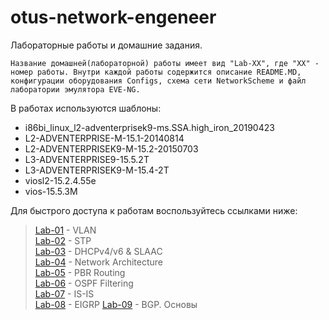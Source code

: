 # otus-network-engeneer
Лабораторные работы и домашние задания.


`Название домашней(лабораторной) работы имеет вид "Lab-XX", где "XX" - номер работы.
Внутри каждой работы содержится описание README.MD, конфигурации оборудования Configs, схема сети NetworkScheme и файл лаборатории эмулятора EVE-NG.`

В работах используются шаблоны:
- i86bi_linux_l2-adventerprisek9-ms.SSA.high_iron_20190423
- L2-ADVENTERPRISE-M-15.1-20140814
- L2-ADVENTERPRISEK9-M-15.2-20150703
- L3-ADVENTERPRISE9-15.5.2T
- L3-ADVENTERPRISEK9-M-15.4-2T
- viosl2-15.2.4.55e
- vios-15.5.3M


Для быстрого доступа к работам воспользуйтесь ссылками ниже:
> [Lab-01](https://github.com/Samurai1135/otus-network-engeneer/blob/45fa28f15c72db07f33d38bd332530420a0517d2/Lab-01/README.MD) - VLAN<br>
> [Lab-02](https://github.com/Samurai1135/otus-network-engeneer/blob/fe3bcb8d6106efe5f1a5744c833196376c0e6edf/Lab-02/README.md) - STP<br>
> [Lab-03](https://github.com/Samurai1135/otus-network-engeneer/blob/b1497c6f07de99c2bbdaac026ca51c03b5d019f8/Lab-03/README.md) - DHCPv4/v6 & SLAAC<br>
> [Lab-04](https://github.com/Samurai1135/otus-network-engeneer/blob/f9ea9051291c1421ffda7c2a5917ab094fb36607/Lab-04/Readme.md) - Network Architecture<br>
> [Lab-05](https://github.com/Samurai1135/otus-network-engeneer/blob/70a824bbf65bce7ef97924e6042452dd9b19b8da/Lab-05/README.MD) - PBR Routing<br>
> [Lab-06](https://github.com/Samurai1135/otus-network-engeneer/tree/6aed217666817272a0500e9cdde6000431ae43d7/Lab-06) - OSPF Filtering<br>
> [Lab-07](https://github.com/Samurai1135/otus-network-engeneer/blob/506711a86d95908ee251d04df4c34e9029f1925b/Lab-07/Readme.MD) - IS-IS  
> [Lab-08](https://github.com/Samurai1135/otus-network-engeneer/tree/78f4ed463bd7154c9da02a603e3581e036891005/Lab-08)  - EIGRP
> [Lab-09](https://github.com/Samurai1135/otus-network-engeneer/tree/78f4ed463bd7154c9da02a603e3581e036891005/Lab-08) - BGP. Основы
